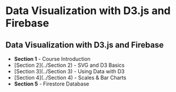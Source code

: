 # Data Visualization with D3.js and Firebase

## Data Visualization with D3.js and Firebase
* **Section 1** - Course Introduction
* [Section 2](../Section 2) - SVG and D3 Basics 
* [Section 3](../Section 3) - Using Data with D3
* [Section 4](../Section 4) - Scales & Bar Charts
* **Section 5** - Firestore Database

